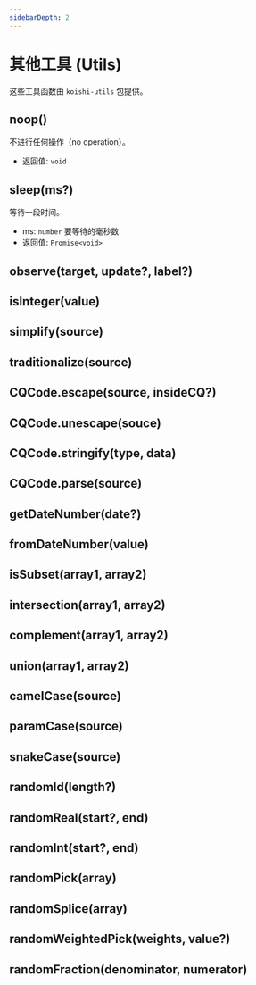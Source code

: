 ```yaml
---
sidebarDepth: 2
---
```


# 其他工具 (Utils)

这些工具函数由 `koishi-utils` 包提供。

## noop()

不进行任何操作（no operation）。

- 返回值: `void`

## sleep(ms?)

等待一段时间。

- ms: `number` 要等待的毫秒数
- 返回值: `Promise<void>`

## observe(target, update?, label?)

## isInteger(value)

## simplify(source)

## traditionalize(source)

## CQCode.escape(source, insideCQ?)

## CQCode.unescape(souce)

## CQCode.stringify(type, data)

## CQCode.parse(source)

## getDateNumber(date?)

## fromDateNumber(value)

## isSubset(array1, array2)

## intersection(array1, array2)

## complement(array1, array2)

## union(array1, array2)

## camelCase(source)

## paramCase(source)

## snakeCase(source)

## randomId(length?)

## randomReal(start?, end)

## randomInt(start?, end)

## randomPick(array)

## randomSplice(array)

## randomWeightedPick(weights, value?)

## randomFraction(denominator, numerator)
